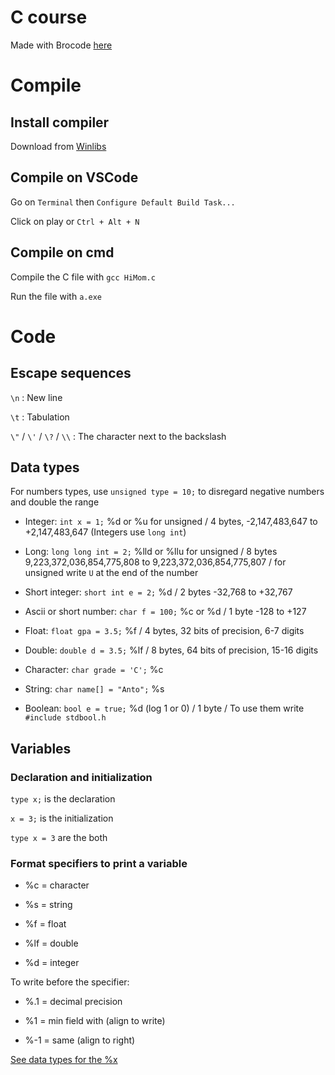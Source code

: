 # C course

Made with Brocode [here](https://www.youtube.com/watch?v=87SH2Cn0s9A "Named link title")

# Compile

## Install compiler

Download from [Winlibs](https://winlibs.com/ "Named link title")

## Compile on VSCode

Go on `Terminal` then `Configure Default Build Task...`

Click on play or `Ctrl + Alt + N`

## Compile on cmd

Compile the C file with `gcc HiMom.c`

Run the file with `a.exe`

# Code

## Escape sequences

`\n` : New line

`\t` : Tabulation

`\"` / `\'` / `\?` / `\\` : The character next to the backslash

## Data types

For numbers types, use `unsigned type = 10;` to disregard negative numbers and double the range

* Integer: `int x = 1;` %d or %u for unsigned / 4 bytes, -2,147,483,647 to +2,147,483,647 (Integers use `long int`)

* Long: `long long int = 2;` %lld or %llu for unsigned / 8 bytes 9,223,372,036,854,775,808 to 9,223,372,036,854,775,807 / for unsigned write `U` at the end of the number

* Short integer: `short int e = 2;` %d / 2 bytes -32,768 to +32,767

* Ascii or short number: `char f = 100;` %c or %d / 1 byte -128 to +127

* Float: `float gpa = 3.5;` %f / 4 bytes, 32 bits of precision, 6-7 digits

* Double: `double d = 3.5;` %lf / 8 bytes, 64 bits of precision, 15-16 digits

* Character: `char grade = 'C';` %c

* String: `char name[] = "Anto";` %s

* Boolean: `bool e = true;` %d (log 1 or 0) / 1 byte / To use them write `#include stdbool.h`


## Variables

### Declaration and initialization

`type x;` is the declaration

`x = 3;` is the initialization

`type x = 3` are the both

### Format specifiers to print a variable

* %c = character

* %s = string

* %f = float

* %lf = double

* %d = integer

To write before the specifier:

* %.1 = decimal precision

* %1 = min field with (align to write)

* %-1 = same (align to right)

[See data types for the %x](#data-types "Goto data-types")